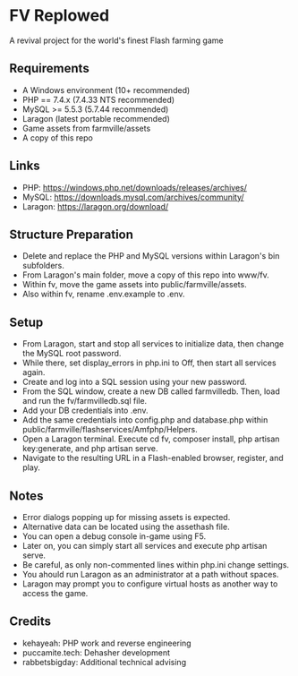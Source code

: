 # FV Replowed
A revival project for the world's finest Flash farming game

## Requirements
* A Windows environment (10+ recommended)
* PHP == 7.4.x (7.4.33 NTS recommended)
* MySQL >= 5.5.3 (5.7.44 recommended)
* Laragon (latest portable recommended)
* Game assets from farmville/assets
* A copy of this repo

## Links
* PHP: https://windows.php.net/downloads/releases/archives/
* MySQL: https://downloads.mysql.com/archives/community/
* Laragon: https://laragon.org/download/

## Structure Preparation
* Delete and replace the PHP and MySQL versions within Laragon's bin subfolders.
* From Laragon's main folder, move a copy of this repo into www/fv.
* Within fv, move the game assets into public/farmville/assets.
* Also within fv, rename .env.example to .env.

## Setup
* From Laragon, start and stop all services to initialize data, then change the MySQL root password.
* While there, set display_errors in php.ini to Off, then start all services again.
* Create and log into a SQL session using your new password.
* From the SQL window, create a new DB called farmvilledb. Then, load and run the fv/farmvilledb.sql file.
* Add your DB credentials into .env. 
* Add the same credentials into config.php and database.php within public/farmville/flashservices/Amfphp/Helpers.
* Open a Laragon terminal. Execute cd fv, composer install, php artisan key:generate, and php artisan serve.
* Navigate to the resulting URL in a Flash-enabled browser, register, and play.

## Notes
* Error dialogs popping up for missing assets is expected.
* Alternative data can be located using the assethash file.
* You can open a debug console in-game using F5.
* Later on, you can simply start all services and execute php artisan serve.
* Be careful, as only non-commented lines within php.ini change settings.
* You ahould run Laragon as an administrator at a path without spaces.
* Laragon may prompt you to configure virtual hosts as another way to access the game.

## Credits
* kehayeah: PHP work and reverse engineering
* puccamite.tech: Dehasher development
* rabbetsbigday: Additional technical advising